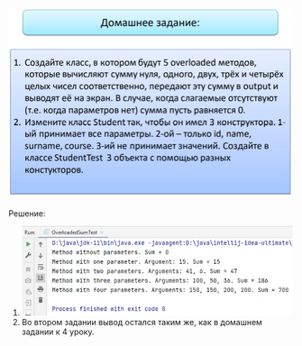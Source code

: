 ![img.png](img.png)
---
Решение:

1. ![img_1.png](img_1.png)
2. Во втором задании вывод остался таким же, как в домашнем задании к 4 уроку.  